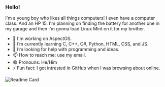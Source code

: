 ### Hello!

I'm a young boy who likes all things computers! I even have a computer class. And an HP 15. I'm planning on finding the battery for another one in my garage
and then i'm gonna load Linux Mint on it for my brother.
- 🔭 I'm working on AspectOS.
- 🌱 I’m currently learning C, C++, C#, Python, HTML, CSS, and JS.
- 🤔 I’m looking for help with programming and ideas.
- 📫 How to reach me: use my email.
- 😄 Pronouns: He/Him
- ⚡ Fun fact: I got intrested in GitHub when I was browsing about online.




![Readme Card](https://github-readme-stats.vercel.app/api?username="yoo832"theme=algolia&show_icons=true)

